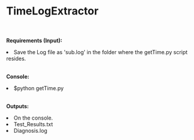 # TimeLogExtractor<br><br>

<b>Requirements (Input):</b> <br>
  <li> Save the Log file as 'sub.log' in the folder where the getTime.py script resides.<br><br>

<b>Console:</b><br>
  <li> $python getTime.py<br><br>
  
<b>Outputs:</b><br>
 <li> On the console.<br>
  <li> Test_Results.txt<br>
  <li> Diagnosis.log<br>
